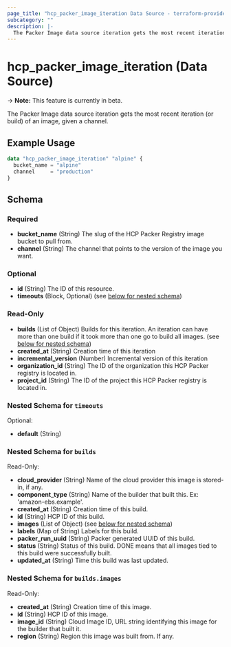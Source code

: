 ```yaml
---
page_title: "hcp_packer_image_iteration Data Source - terraform-provider-hcp"
subcategory: ""
description: |-
  The Packer Image data source iteration gets the most recent iteration (or build) of an image, given a channel.
---
```


# hcp_packer_image_iteration (Data Source)

-> **Note:** This feature is currently in beta.

The Packer Image data source iteration gets the most recent iteration (or build) of an image, given a channel.

## Example Usage

```terraform
data "hcp_packer_image_iteration" "alpine" {
  bucket_name = "alpine"
  channel     = "production"
}
```

## Schema

### Required

- **bucket_name** (String) The slug of the HCP Packer Registry image bucket to pull from.
- **channel** (String) The channel that points to the version of the image you want.

### Optional

- **id** (String) The ID of this resource.
- **timeouts** (Block, Optional) (see [below for nested schema](#nestedblock--timeouts))

### Read-Only

- **builds** (List of Object) Builds for this iteration. An iteration can have more than one build if it took more than one go to build all images. (see [below for nested schema](#nestedatt--builds))
- **created_at** (String) Creation time of this iteration
- **incremental_version** (Number) Incremental version of this iteration
- **organization_id** (String) The ID of the organization this HCP Packer registry is located in.
- **project_id** (String) The ID of the project this HCP Packer registry is located in.

<a id="nestedblock--timeouts"></a>
### Nested Schema for `timeouts`

Optional:

- **default** (String)


<a id="nestedatt--builds"></a>
### Nested Schema for `builds`

Read-Only:

- **cloud_provider** (String) Name of the cloud provider this image is stored-in, if any.
- **component_type** (String) Name of the builder that built this. Ex: 'amazon-ebs.example'.
- **created_at** (String) Creation time of this build.
- **id** (String) HCP ID of this build.
- **images** (List of Object) (see [below for nested schema](#nestedobjatt--builds--images))
- **labels** (Map of String) Labels for this build.
- **packer_run_uuid** (String) Packer generated UUID of this build.
- **status** (String) Status of this build. DONE means that all images tied to this build were successfully built.
- **updated_at** (String) Time this build was last updated.

<a id="nestedobjatt--builds--images"></a>
### Nested Schema for `builds.images`

Read-Only:

- **created_at** (String) Creation time of this image.
- **id** (String) HCP ID of this image.
- **image_id** (String) Cloud Image ID, URL string identifying this image for the builder that built it.
- **region** (String) Region this image was built from. If any.
